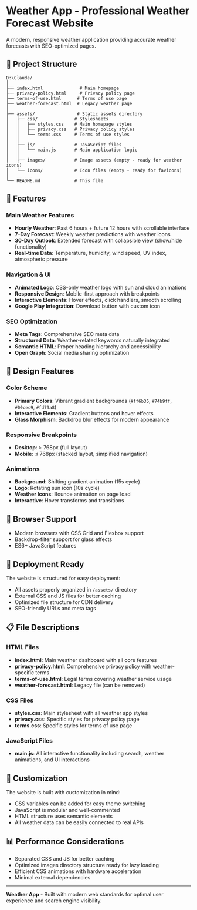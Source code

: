 # Weather App - Professional Weather Forecast Website

A modern, responsive weather application providing accurate weather forecasts with SEO-optimized pages.

## 📁 Project Structure

```
D:\Claude/
│
├── index.html              # Main homepage
├── privacy-policy.html     # Privacy policy page  
├── terms-of-use.html      # Terms of use page
├── weather-forecast.html  # Legacy weather page
│
├── assets/                # Static assets directory
│   ├── css/              # Stylesheets
│   │   ├── styles.css    # Main homepage styles
│   │   ├── privacy.css   # Privacy policy styles
│   │   └── terms.css     # Terms of use styles
│   │
│   ├── js/               # JavaScript files
│   │   └── main.js       # Main application logic
│   │
│   ├── images/           # Image assets (empty - ready for weather icons)
│   └── icons/            # Icon files (empty - ready for favicons)
│
└── README.md             # This file
```

## 🌟 Features

### Main Weather Features
- **Hourly Weather**: Past 6 hours + future 12 hours with scrollable interface
- **7-Day Forecast**: Weekly weather predictions with weather icons
- **30-Day Outlook**: Extended forecast with collapsible view (show/hide functionality)
- **Real-time Data**: Temperature, humidity, wind speed, UV index, atmospheric pressure

### Navigation & UI
- **Animated Logo**: CSS-only weather logo with sun and cloud animations
- **Responsive Design**: Mobile-first approach with breakpoints
- **Interactive Elements**: Hover effects, click handlers, smooth scrolling
- **Google Play Integration**: Download button with custom icon

### SEO Optimization
- **Meta Tags**: Comprehensive SEO meta data
- **Structured Data**: Weather-related keywords naturally integrated
- **Semantic HTML**: Proper heading hierarchy and accessibility
- **Open Graph**: Social media sharing optimization

## 🎨 Design Features

### Color Scheme
- **Primary Colors**: Vibrant gradient backgrounds (`#ff6b35`, `#74b9ff`, `#00cec9`, `#fd79a8`)
- **Interactive Elements**: Gradient buttons and hover effects
- **Glass Morphism**: Backdrop blur effects for modern appearance

### Responsive Breakpoints
- **Desktop**: > 768px (full layout)
- **Mobile**: ≤ 768px (stacked layout, simplified navigation)

### Animations
- **Background**: Shifting gradient animation (15s cycle)
- **Logo**: Rotating sun icon (10s cycle)
- **Weather Icons**: Bounce animation on page load
- **Interactive**: Hover transforms and transitions

## 📱 Browser Support

- Modern browsers with CSS Grid and Flexbox support
- Backdrop-filter support for glass effects
- ES6+ JavaScript features

## 🚀 Deployment Ready

The website is structured for easy deployment:
- All assets properly organized in `/assets/` directory
- External CSS and JS files for better caching
- Optimized file structure for CDN delivery
- SEO-friendly URLs and meta tags

## 📋 File Descriptions

### HTML Files
- **index.html**: Main weather dashboard with all core features
- **privacy-policy.html**: Comprehensive privacy policy with weather-specific terms
- **terms-of-use.html**: Legal terms covering weather service usage
- **weather-forecast.html**: Legacy file (can be removed)

### CSS Files  
- **styles.css**: Main stylesheet with all weather app styles
- **privacy.css**: Specific styles for privacy policy page
- **terms.css**: Specific styles for terms of use page

### JavaScript Files
- **main.js**: All interactive functionality including search, weather animations, and UI interactions

## 🔧 Customization

The website is built with customization in mind:
- CSS variables can be added for easy theme switching  
- JavaScript is modular and well-commented
- HTML structure uses semantic elements
- All weather data can be easily connected to real APIs

## 📊 Performance Considerations

- Separated CSS and JS for better caching
- Optimized images directory structure ready for lazy loading
- Efficient CSS animations with hardware acceleration
- Minimal external dependencies

---

**Weather App** - Built with modern web standards for optimal user experience and search engine visibility.